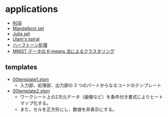 applications
===========

- [RGB](./RGB/)
- [Mandelbrot set](./mandelbrot/)
- [Julia set](./julia/)
- [Ulam's spiral](./ulam/)
- [ハーフトーン処理](./halftone/)
- [MNIST データの K-means 法によるクラスタリング](./mnist-kmeans/)


templates
---------

- [00template1.xlsm](./00template1.xlsm)
  - 入力部、処理部、出力部の 3 つのパートからなるコードのテンプレート
- [00template2.xlsm](./00template2.xlsm)
  - ワークシート上の2次元データ（画像など）を条件付き書式によりヒートマップ化する。
  - また、セルを正方形にし、数値を非表示にする。
